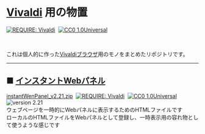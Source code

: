 # [Vivaldi] 用の物置
[![REQUIRE: Vivaldi](https://img.shields.io/static/v1?label=vivaldi&message=utils&color=ef3939&logo=vivaldi)][vivaldi]&nbsp;
[![CC0 1.0Universal](https://img.shields.io/static/v1?label=license&message=CC0&color=28c)](https://creativecommons.org/publicdomain/zero/1.0/ "CC0 1.0Universal")&nbsp;
<!-- ![version 2.21](https://img.shields.io/static/v1?label=version&message=2.21&color=2a2 "version: 2.21")&nbsp; -->
<br/>

これは個人的に作った[Vivaldiブラウザ][vivaldi]用のモノをまとめたリポジトリです。
<br/>

[vivaldi]: https://vivaldi.com/ "Powerful. Personal. Private."

- - - - - - - -
## ■ [インスタントWebパネル](/instantWebPanel)  
[instantWenPanel_v2\.21\.zip](https://github.com/hongkong3/MyStorage-vivaldi/releases/download/iwp-v2.21/instantWebPanel_v221.zip)&nbsp;
[![REQUIRE: Vivaldi](https://img.shields.io/static/v1?label=vivaldi&message=utils&color=ef3939&logo=vivaldi)][vivaldi]&nbsp;
[![CC0 1.0Universal](https://img.shields.io/static/v1?label=license&message=CC0&color=28c)](https://creativecommons.org/publicdomain/zero/1.0/ "CC0 1.0Universal")&nbsp;
![version 2.21](https://img.shields.io/static/v1?label=version&message=2.21&color=2a2 "version: 2.21")&nbsp;
<br/>
ウェブページを一時的にWebパネルに表示するためのHTMLファイルです  
ローカルのHTMLファイルをWebパネルとして登録し、一時表示用の容れ物として使うような感じです  

